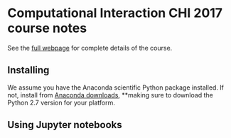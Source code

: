 # Computational Interaction CHI 2017 course notes

See the [full webpage](web/index.html) for complete details of the course.

## Installing
We assume you have the Anaconda scientific Python package installed. If not, install from [Anaconda downloads](https://www.continuum.io/downloads), **making sure to download the Python 2.7 version for your platform.


## Using Jupyter notebooks


